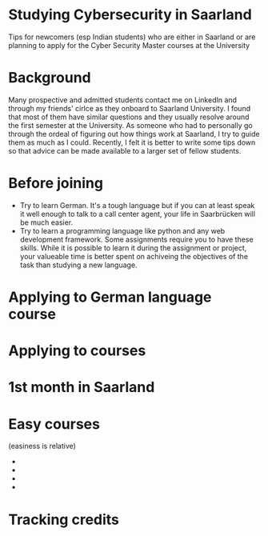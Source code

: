 # Studying Cybersecurity in Saarland

Tips for newcomers (esp Indian students) who are either in Saarland or are planning to apply for the Cyber Security Master courses at the University 

# Background
Many prospective and admitted students contact me on LinkedIn and through my friends' cirlce as they onboard to Saarland University. I found that most of them have similar questions and they usually resolve around the first semester at the University. As someone who had to personally go through the ordeal of figuring out how things work at Saarland, I try to guide them as much as I could. Recently, I felt it is better to write some tips down so that advice can be made available to a larger set of fellow students. 

# Before joining 
- Try to learn German. It's a tough language but if you can at least speak it well enough to talk to a call center agent, your life in Saarbrücken will be much easier. 
- Try to learn a programming language like python and any web development framework. Some assignments require you to have these skills. While it is possible to learn it during the assignment or project, your valueable time is better spent on achiveing the objectives of the task than studying a new language. 

# Applying to German language course  


# Applying to courses 


# 1st month in Saarland 

# Easy courses 
(easiness is relative) 

* 
* 
* 
* 

# Tracking credits 




